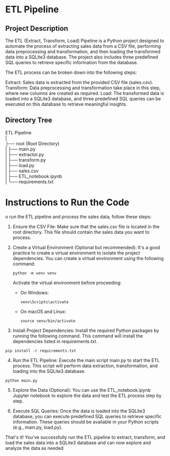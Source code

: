 # ETL Pipeline

## Project Description
The ETL (Extract, Transform, Load) Pipeline is a Python project designed to automate the process of extracting sales data from a CSV file, performing data preprocessing and transformation, and then loading the transformed data into a SQLite3 database. The project also includes three predefined SQL queries to retrieve specific information from the database.

The ETL process can be broken down into the following steps:

Extract: Sales data is extracted from the provided CSV file (sales.csv).
Transform: Data preprocessing and transformation take place in this step, where new columns are created as required.
Load: The transformed data is loaded into a SQLite3 database, and three predefined SQL queries can be executed on this database to retrieve meaningful insights.

## Directory Tree
ETL Pipeline\
|\
├── root (Root Directory)\
|   ├── main.py\
|   ├── extractor.py\
|   ├── transform.py\
|   ├── load.py\
|   ├── sales.csv\
|   ├── ETL_notebook.ipynb\
|   └── requirements.txt

# Instructions to Run the Code
o run the ETL pipeline and process the sales data, follow these steps:

1. Ensure the CSV File: Make sure that the sales.csv file is located in the root directory. This file should contain the sales data you want to process.

2. Create a Virtual Environment (Optional but recommended): It's a good practice to create a virtual environment to isolate the project dependencies. You can create a virtual environment using the following command:

    ```
    python -m venv venv

    ```
    Activate the virtual environment before proceeding:
    * On Windows:
        
        ```
        venv\Scripts\activate

        ``` 
    * On macOS and Linux:

        ```
        source venv/bin/activate

        ```
3. Install Project Dependencies: Install the required Python packages by running the following command. This command will install the dependencies listed in requirements.txt.

```
pip install -r requirements.txt
```
4. Run the ETL Pipeline: Execute the main script main.py to start the ETL process. This script will perform data extraction, transformation, and loading into the SQLite3 database.

```
python main.py
```
5. Explore the Data (Optional): You can use the ETL_notebook.ipynb Jupyter notebook to explore the data and test the ETL process step by step.

6. Execute SQL Queries: Once the data is loaded into the SQLite3 database, you can execute predefined SQL queries to retrieve specific information. These queries should be available in your Python scripts (e.g., main.py, load.py).

That's it! You've successfully run the ETL pipeline to extract, transform, and load the sales data into a SQLite3 database and can now explore and analyze the data as needed